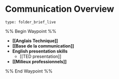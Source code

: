 # Communication Overview
 
```ccard
type: folder_brief_live
```
 
%% Begin Waypoint %%
- **[[Anglais Technique]]**
- **[[Base de la communication]]**
- **English presentation skills**
	- [[TED presentation]]
- **[[Milieux professionnels]]**

%% End Waypoint %%